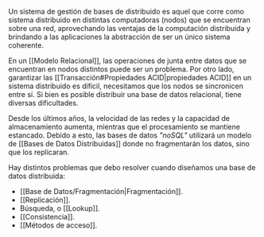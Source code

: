 Un sistema de gestión de bases de distribuido es aquel que corre como sistema distribuido en distintas computadoras (nodos) que se encuentran sobre una red, aprovechando las ventajas de la computación distribuida y brindando a las aplicaciones la abstracción de ser un único sistema coherente.

En un [[Modelo Relacional]], las operaciones de junta entre datos que se encuentran en nodos distintos puede ser un problema. Por otro lado, garantizar las [[Transacción#Propiedades ACID|propiedades ACID]] en un sistema distribuido es difícil, necesitamos que los nodos se sincronicen entre sí. Si bien es posible distribuir una base de datos relacional, tiene diversas dificultades.

Desde los últimos años, la velocidad de las redes y la capacidad de almacenamiento aumenta, mientras que el procesamiento se mantiene estancado. Debido a esto, las bases de datos *"noSQL"* utilizará un modelo de [[Bases de Datos Distribuidas]] donde no fragmentarán los datos, sino que los replicaran.

Hay distintos problemas que debo resolver cuando diseñamos una base de datos distribuida:

- [[Base de Datos/Fragmentación|Fragmentación]].
- [[Replicación]].
- Búsqueda, o [[Lookup]].
- [[Consistencia]].
- [[Métodos de acceso]].
